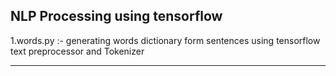 NLP Processing using tensorflow
----------------------------------------------------------------------------

1.words.py :- generating words dictionary form sentences using tensorflow
text preprocessor and Tokenizer  

----------------------------------------------------------------------------